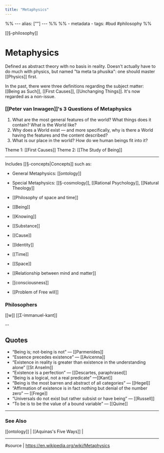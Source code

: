 ```yaml
---
title: "Metaphysics"
---
```

%% ---
alias: [""]
--- %%
%% - metadata
	- tags: #bud #philosophy
%%

[[§-philosophy]]
# Metaphysics

Defined as abstract theory with no basis in reality. Doesn't actually have to do much with physics, but named "ta meta ta phusika": one should master [[Physics]] first. 

In the past, there were three definitions regarding the subject matter: [[Being as Such]], [[First Causes]], [[Unchanging Things]]. It's now regarded as a non-issue. 

### [[Peter van Inwagen]]'s 3 Questions of Metaphysics
1. What are the most general features of the world? What things does it contain? What is the World like?
2. Why does a World exist — and more specifically, why is there a World having the features and the content described?
3. What is our place in the world? How do we human beings fit into it?

Theme 1: [[First Causes]]
Theme 2: [[The Study of Being]]

--- 

Includes [[§-concepts|Concepts]] such as:
- General Metaphysics: [[ontology]]
- Special Metaphysics: [[§-cosmology]], [[Rational Psychology]], [[Natural Theology]]

- [[Philosophy of space and time]]
- [[Being]]
- [[Knowing]]
- [[Substance]]
- [[Cause]]
- [[Identity]]
- [[Time]]
- [[Space]]
- [[Relationship between mind and matter]]
- [[consciousness]]
- [[Problem of Free will]]

### Philosophers
[[w]]
[[Σ-immanuel-kant]]

--

## Quotes
-   “Being is; not-being is not” — [[Parmenides]]
-   “Essence precedes existence” — [[Avicenna]]
-   “Existence in reality is greater than existence in the understanding alone” [[St Anselm]]
-   “Existence is a perfection” — [[Descartes, paraphrased]]
-   “Being is a logical, not a real predicate” —[[Kant]]
-   “Being is the most barren and abstract of all categories” — [[Hegel]]
-   “Affirmation of existence is in fact nothing but denial of the number zero” — [[Frege]]
-   “Universals do not exist but rather subsist or have being” — [[Russell]]
-   “To be is to be the value of a bound variable” — [[Quine]]

------
### See Also
[[ontology]] | [[Aquinas's Five Ways]] | 

-------
#source | 
https://en.wikipedia.org/wiki/Metaphysics
